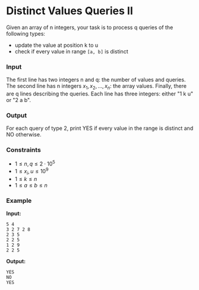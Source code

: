 # Distinct Values Queries II

Given an array of n integers, your task is to process q queries of the following types:

* update the value at position k to u
* check if every value in range `[a, b]` is distinct

### Input

The first line has two integers n and q: the number of values and queries.
The second line has n integers $x_1, x_2,\dots, x_n$: the array values.
Finally, there are q lines describing the queries. Each line has three integers: either "1 k u" or "2 a b".

### Output

For each query of type 2, print YES if every value in the range is distinct and NO otherwise.

### Constraints

* $1 \le n, q \le 2 \cdot 10^5$
* $1 \le x_i, u \le 10^9$
* $1 \le k \le n$
* $1 \le a \le b \le n$

### Example

**Input:**

```
5 4
3 2 7 2 8
2 3 5
2 2 5
1 2 9
2 2 5
```

**Output:**

```
YES
NO
YES
```

